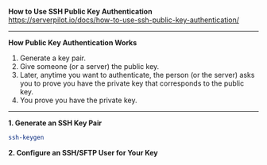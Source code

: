 **How to Use SSH Public Key Authentication**
https://serverpilot.io/docs/how-to-use-ssh-public-key-authentication/

---

**How Public Key Authentication Works**
1.  Generate a key pair.
2.  Give someone (or a server) the public key.
3.  Later, anytime you want to authenticate, the person (or the server) asks you to prove you have the private key that corresponds to the public key.
4.  You prove you have the private key.
---
**1. Generate an SSH Key Pair**
```bash
ssh-keygen
```

**2.  Configure an SSH/SFTP User for Your Key**
